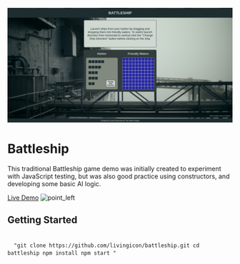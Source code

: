 ![alt text](https://github.com/livingicon/battleship/blob/main/dist/images/battleship.png?raw=true)
<h1>Battleship</h1>
<p>This traditional Battleship game demo was initially created to experiment with JavaScript testing, but was also good practice using constructors, and developing some basic AI logic.</p>

<a href="https://livingicon.github.io/battleship/" rel="nofollow">Live Demo</a>
<img class="emoji" alt="point_left" height="20" width="20" src="https://github.githubassets.com/images/icons/emoji/unicode/1f448.png">

<h2>Getting Started</h2>

<code>
  "git clone https://github.com/livingicon/battleship.git cd battleship npm install npm start "
</code>